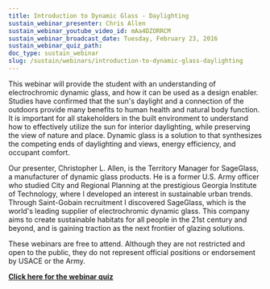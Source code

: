 ```yaml
---
title: Introduction to Dynamic Glass - Daylighting
sustain_webinar_presenter: Chris Allen
sustain_webinar_youtube_video_id: mAa4DZORRCM
sustain_webinar_broadcast_date: Tuesday, February 23, 2016
sustain_webinar_quiz_path:
doc_type: sustain_webinar
slug: /sustain/webinars/introduction-to-dynamic-glass-daylighting
---
```


This webinar will provide the student with an understanding of electrochromic dynamic glass, and how it can be used as a design enabler. Studies have confirmed that the sun's daylight and a connection of the outdoors provide many benefits to human health and natural body function. It is important for all stakeholders in the built environment to understand how to effectively utilize the sun for interior daylighting, while preserving the view of nature and place. Dynamic glass is a solution to that synthesizes the competing ends of daylighting and views, energy efficiency, and occupant comfort.

Our presenter, Christopher L. Allen, is the Territory Manager for SageGlass, a manufacturer of dynamic glass products. He is a former U.S. Army officer who studied City and Regional Planning at the prestigious Georgia Institute of Technology, where I developed an interest in sustainable urban trends. Through Saint-Gobain recruitment I discovered SageGlass, which is the world's leading supplier of electrochromic dynamic glass. This company aims to create sustainable habitats for all people in the 21st century and beyond, and is gaining traction as the next frontier of glazing solutions.

These webinars are free to attend. Although they are not restricted and open to the public, they do not represent official positions or endorsement by USACE or the Army.

[**Click here for the webinar quiz**](introduction-to-dynamic-glass-daylighting-quiz.pdf)
